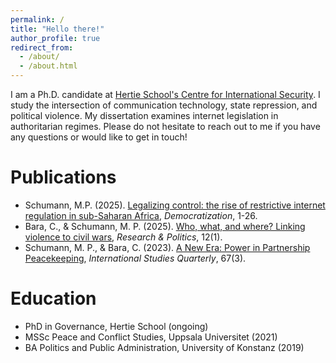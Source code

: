 ```yaml
---
permalink: /
title: "Hello there!"
author_profile: true
redirect_from: 
  - /about/
  - /about.html
--- 
```


I am a Ph.D. candidate at [Hertie School's Centre for International Security](https://www.hertie-school.org/en/research/faculty-and-researchers/profile/person/schumann). I study the intersection of communication technology, state repression, and political violence. My dissertation examines internet legislation in authoritarian regimes. Please do not hesitate to reach out to me if you have any questions or would like to get in touch!

# <i class="fas fa-book-open"></i> Publications
- Schumann, M.P. (2025). [Legalizing control: the rise of restrictive internet regulation in sub-Saharan Africa](https://www.tandfonline.com/doi/full/10.1080/13510347.2025.2503370), *Democratization*, 1-26. 
- Bara, C., & Schumann, M. P. (2025). [Who, what, and where? Linking violence to civil wars](https://journals.sagepub.com/doi/10.1177/20531680251328885), *Research & Politics*, 12(1).
- Schumann, M. P., & Bara, C. (2023). [A New Era: Power in Partnership Peacekeeping](https://academic.oup.com/isq/article/67/3/sqad037/7198284), *International Studies Quarterly*, 67(3). 

# <i class="fas fa-graduation-cap"></i> Education 
- PhD in Governance, Hertie School (ongoing)
- MSSc Peace and Conflict Studies, Uppsala Universitet (2021)
- BA Politics and Public Administration, University of Konstanz (2019) 